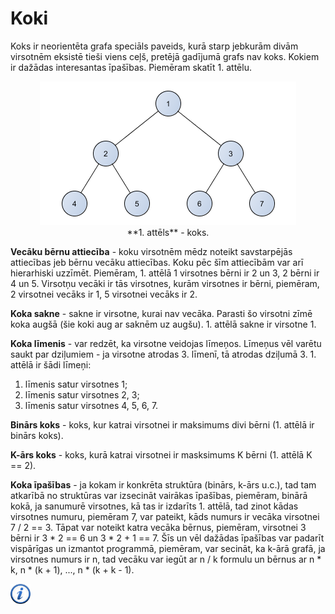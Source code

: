 # Koki

Koks ir neorientēta grafa speciāls paveids, kurā starp jebkurām divām virsotnēm eksistē tieši viens ceļš, pretējā gadījumā grafs nav koks. Kokiem ir dažādas interesantas īpašības. Piemēram skatīt 1. attēlu.

<center><img alt="Koks" src="/media/theory/grafs_koks.png" /></center>

<center>**1. attēls** - koks.</center>

**Vecāku bērnu attiecība** - koku virsotnēm mēdz noteikt savstarpējās attiecības jeb bērnu vecāku attiecības. Koku pēc šīm attiecībām var arī hierarhiski uzzīmēt. Piemēram, 1. attēlā 1 virsotnes bērni ir 2 un 3, 2 bērni ir 4 un 5. Virsotņu vecāki ir tās virsotnes, kurām virsotnes ir bērni, piemēram, 2 virsotnei vecāks ir 1, 5 virsotnei vecāks ir 2.

**Koka sakne** - sakne ir virsotne, kurai nav vecāka. Parasti šo virsotni zīmē koka augšā (šie koki aug ar saknēm uz augšu). 1. attēlā sakne ir virsotne 1.

**Koka līmenis** - var redzēt, ka virsotne veidojas līmeņos. Līmeņus vēl varētu saukt par dziļumiem - ja virsotne atrodas 3. līmenī, tā atrodas dziļumā 3. 1. attēlā ir šādi līmeņi:

1. līmenis satur virsotnes 1;
2. līmenis satur virsotnes 2, 3;
3. līmenis satur virsotnes 4, 5, 6, 7.


**Binārs koks** - koks, kur katrai virsotnei ir maksimums divi bērni (1. attēlā ir binārs koks).

**K-ārs koks** - koks, kurā katrai virsotnei ir masksimums K bērni (1. attēlā K == 2).

**Koka īpašības** - ja kokam ir konkrēta struktūra (binārs, k-ārs u.c.), tad tam atkarībā no struktūras var izsecināt vairākas īpašības, piemēram, binārā kokā, ja sanumurē virsotnes, kā tas ir izdarīts 1. attēlā, tad zinot kādas virsotnes numuru, piemēram 7, var pateikt, kāds numurs ir vecāka virsotnei 7 / 2 == 3. Tāpat var noteikt katra vecāka bērnus, piemēram, virsotnei 3 bērni ir 3 * 2 == 6 un 3 * 2 + 1 == 7. Šīs un vēl dažādas īpašības var padarīt vispārīgas un izmantot programmā, piemēram, var secināt, ka k-ārā grafā, ja virsotnes numurs ir n, tad vecāku var iegūt ar n / k formulu un bērnus ar n * k, n * (k + 1), ..., n * (k + k - 1).

<a href="http://en.wikipedia.org/wiki/Tree_(graph_theory)" target="_blank">![Vairāk informācija](/media/theory/information.png)</a>